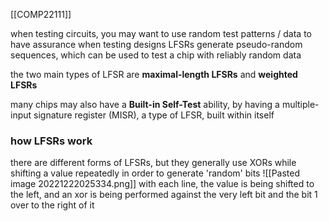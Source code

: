 [[COMP22111]]

when testing circuits, you may want to use random test patterns / data to have assurance when testing designs
LFSRs generate pseudo-random sequences, which can be used to test a chip with reliably random data

the two main types of LFSR are **maximal-length LFSRs** and **weighted LFSRs**

many chips may also have a **Built-in Self-Test** ability, by having a multiple-input signature register (MISR), a type of LFSR, built within itself

### how LFSRs work
there are different forms of LFSRs, but they generally use XORs while shifting a value repeatedly in order to generate 'random' bits
![[Pasted image 20221222025334.png]]
with each line, the value is being shifted to the left, and an xor is being performed against the very left bit and the bit 1 over to the right of it